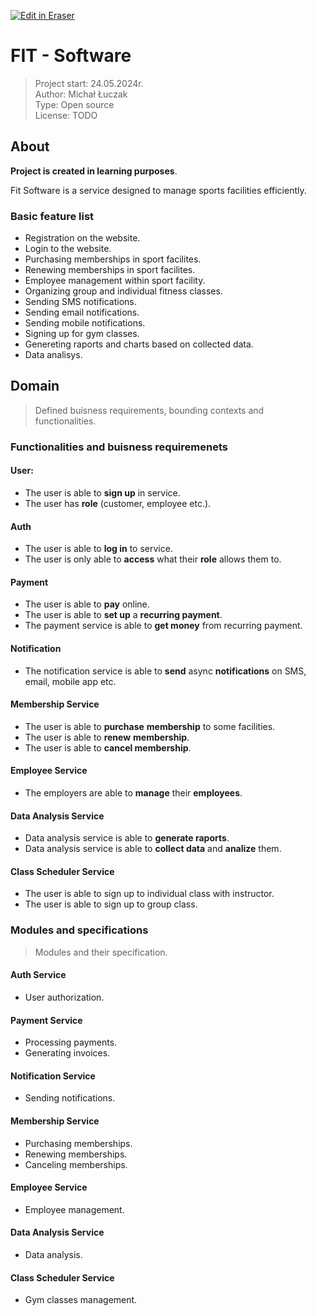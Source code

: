 <p><a target="_blank" href="https://app.eraser.io/workspace/Vwxj9n8cr8OMQBXLh7dP" id="edit-in-eraser-github-link"><img alt="Edit in Eraser" src="https://firebasestorage.googleapis.com/v0/b/second-petal-295822.appspot.com/o/images%2Fgithub%2FOpen%20in%20Eraser.svg?alt=media&amp;token=968381c8-a7e7-472a-8ed6-4a6626da5501"></a></p>

# **FIT - Software**
> Project start: 24.05.2024r. <br>
Author: Michał Łuczak <br>
Type: Open source <br>
License: TODO

## About
**Project is created in learning purposes**. 

Fit Software is a service designed to manage sports facilities efficiently.

### Basic feature list
- Registration on the website.
- Login to the website.
- Purchasing memberships in sport facilites.
- Renewing memberships in sport facilites.
- Employee management within sport facility.
- Organizing group and individual fitness classes.
- Sending SMS notifications.
- Sending email notifications.
- Sending mobile notifications.
- Signing up for gym classes.
- Genereting raports and charts based on collected data.
- Data analisys.


## **Domain**
> Defined buisness requirements, bounding contexts and functionalities. 

### Functionalities and buisness requiremenets
#### User:
- The user is able to **sign up** in service.
- The user has **role** (customer, employee etc.).
#### Auth
- The user is able to **log in** to service.
- The user is only able to **access** what their **role** allows them to.
#### Payment
- The user is able to **pay** online.
- The user is able to **set up** a **recurring payment**.
- The payment service is able to **get money** from recurring payment.
#### Notification
- The notification service is able to **send** async **notifications** on SMS, email, mobile app etc.
#### Membership Service
- The user is able to **purchase** **membership** to some facilities.
- The user is able to **renew** **membership**.
- The user is able to **cancel membership**.
#### Employee Service
- The employers are able to **manage** their **employees**.
#### Data Analysis Service
- Data analysis service is able to **generate raports**.
- Data analysis service is able to **collect data** and **analize** them.
#### Class Scheduler Service
- The user is able to sign up to individual class with instructor.
- The user is able to sign up to group class.


### Modules and specifications
> Modules and their specification.



#### Auth Service
- User authorization.
#### Payment Service
- Processing payments.
- Generating invoices.
#### Notification Service
- Sending notifications.
#### Membership Service
- Purchasing memberships.
- Renewing memberships.
- Canceling memberships.
#### Employee Service
- Employee management.
#### Data Analysis Service
- Data analysis.
#### Class Scheduler Service
- Gym classes management.




<!--- Eraser file: https://app.eraser.io/workspace/Vwxj9n8cr8OMQBXLh7dP --->